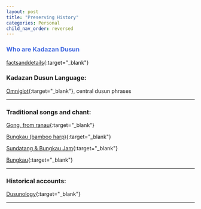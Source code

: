 ```yaml
---
layout: post
title: "Preserving History"
categories: Personal
child_nav_order: reversed
---
```


### <span style="color: royalblue; font-weight: bold;">Who are Kadazan Dusun</span>

[factsanddetails](https://factsanddetails.com/indonesia/Minorities_and_Regions/sub6_3f/entry-4015.html){:target="_blank"}

### <span style="color: .text-pink; font-weight: bold;">Kadazan Dusun Language:</span>

[Omniglot](https://omniglot.com/language/phrases/centraldusun.htm){:target="_blank"}, central dusun phrases 





______________________________________________________________________________________________________

### <span style="color: .text-pink; font-weight: bold;">Traditional songs and chant:</span> 

[Gong, from ranau](https://www.youtube.com/watch?v=WRpJagNQeuo){:target="_blank"}

[Bungkau (bamboo harp)](https://www.youtube.com/watch?v=xXzO2KB3_F0){:target="_blank"}

[Sundatang & Bungkau Jam](https://www.youtube.com/watch?v=MvIztv26ZKs){:target="_blank"}

[Bungkau](https://www.youtube.com/watch?v=PjMs-J9vjk0&t=22s){:target="_blank"}

______________________________________________________________________________________________________


### <span style="color: .text-pink; font-weight: bold;">Historical accounts:</span> 

[Dusunology](https://www.facebook.com/sundayak777northborneo){:target="_blank"}

______________________________________________________________________________________________________



[Omniglot]: https://omniglot.com/language/phrases/centraldusun.htm
[factsanddetails]: https://factsanddetails.com/indonesia/Minorities_and_Regions/sub6_3f/entry-4015.html
[Dusunology]: https://www.facebook.com/sundayak777northborneo



[Gong, from ranau]: https://www.youtube.com/watch?v=WRpJagNQeuo
[Bungkau (bamboo harp)]:  https://www.youtube.com/watch?v=xXzO2KB3_F0
[Bungkau example 2]: https://www.youtube.com/watch?v=W27fL_lbLR8&t=23s
[Sundatang & Bungkau Jam]: https://www.youtube.com/watch?v=MvIztv26ZKs
[Bungkau]: https://www.youtube.com/watch?v=PjMs-J9vjk0&t=22s





